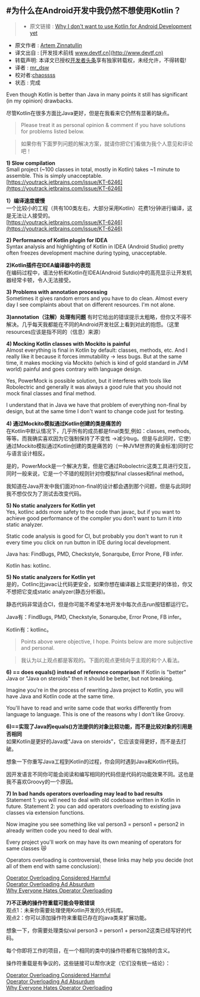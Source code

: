 #为什么在Android开发中我仍然不想使用Kotlin？
---

> * 原文链接 : [Why I don't want to use Kotlin for Android Development yet](http://artemzin.com/blog/why-i-dont-want-to-use-kotlin-for-android-development-yet/)
* 原文作者 : [Artem Zinnatullin](http://artemzin.com/blog/author/artem/)
* 译文出自 : [开发技术前线 www.devtf.cn](http://www.devtf.cn)
* 转载声明: 本译文已授权[开发者头条](http://toutiao.io/download)享有独家转载权，未经允许，不得转载!
* 译者 : [mr_dsw](https://github.com/dengshiwei) 
* 校对者:[chaossss](https://github.com/chaossss)  
* 状态 :  完成

Even though Kotlin is better than Java in many points it still has significant (in my opinion) drawbacks.

尽管Kotlin在很多方面比Java更好，但是在我看来它仍然有显著的缺点。

>Please treat it as personal opinion & comment if you have solutions for problems listed below.

>如果你有下面罗列问题的解决方案，就请你把它们看做为我个人意见和评论吧！

**1) Slow compilation**   
Small project (~100 classes in total, mostly in Kotlin) takes ~1 minute to assemble. This is simply unacceptable.
[https://youtrack.jetbrains.com/issue/KT-6246](https://youtrack.jetbrains.com/issue/KT-6246)

**1）编译速度缓慢**    
一个比较小的工程（共有100类左右，大部分采用Kotlin）花费1分钟进行编译，这是无法让人接受的。    
[https://youtrack.jetbrains.com/issue/KT-6246](https://youtrack.jetbrains.com/issue/KT-6246)

**2) Performance of Kotlin plugin for IDEA**    
Syntax analysis and highlighting of Kotlin in IDEA (Android Studio) pretty often freezes development machine during typing, unacceptable.

**2)Kotlin插件在IDEA编译器中的表现**  
在编码过程中，语法分析和Kotlin在IDEA(Android Sutdio)中的高亮显示让开发机器经常卡顿，令人无法接受。

**3) Problems with annotation processing**   
Sometimes it gives random errors and you have to do clean. Almost every day I see complaints about that on different resources. I'm not alone.

**3)annotation（注解）处理有问题**
有时它给出的错误提示太粗略，但你又不得不解决。几乎每天我都能在不同的Android开发社区上看到对此的抱怨。（这里resources应该是指不同的（信息）来源）

**4) Mocking Kotlin classes with Mockito is painful**    
Almost everything is final in Kotlin by default: classes, methods, etc. And I really like it because it forces immutability -> less bugs. But at the same time, it makes mocking via Mockito (which is kind of gold standard in JVM world) painful and goes contrary with language design.

Yes, PowerMock is possible solution, but it interferes with tools like Robolectric and generally it was always a good rule that you should not mock final classes and final method.

I understand that in Java we have that problem of everything non-final by design, but at the same time I don't want to change code just for testing.

**4)  通过Mockito模拟通过Kotlin创建的类是痛苦的**   
在Kotlin中默认情况下，几乎所有的成员都是final类型,例如：classes, methods, 等等。而我确实喜欢因为它强制保持了不变性 ->减少bug。但是与此同时，它使）通过Mockito模拟通过Kotlin创建的类是痛苦的（一种JVM世界的黄金标准)同时它与语言设计相反。  

是的，PowerMock是一个解决方案，但是它通过Robolectric这类工具进行交互，同时一般来说，它是一个不错的规则针对你模拟final classes和final method。

我知道在Java开发中我们面对non-final的设计都会遇到那个问题，但是与此同时我不想仅仅为了测试去改变代码。

**5) No static analyzers for Kotlin yet**   
Yes, kotlinc adds more safety to the code than javac, but if you want to achieve good performance of the compiler you don't want to turn it into static analyzer.

Static code analysis is good for CI, but probably you don't want to run it every time you click on run button in IDE during local development.

Java has: FindBugs, PMD, Checkstyle, Sonarqube, Error Prone, FB infer.

Kotlin has: kotlinc.


**5) No static analyzers for Kotlin yet**  
是的，Cotlinc比javac让代码更安全，如果你想在编译器上实现更好的体验，你又不想把它变成static analyzer(静态分析器)。

静态代码非常适合CI，但是你可能不希望本地开发中每次点击run按钮都运行它。

Java有：FindBugs, PMD, Checkstyle, Sonarqube, Error Prone, FB infer。

Kotlin有：kotlinc。

>Points above were objective, I hope. Points below are more subjective and personal.

>我认为以上观点都是客观的。下面的观点更倾向于主观的和个人看法。

**6) == does equals() instead of reference comparison**
If Kotlin is "better" Java or "Java on steroids" then it should be better, but not breaking.

Imagine you're in the process of rewriting Java project to Kotlin, you will have Java and Kotlin code at the same time.

You'll have to read and write same code that works differently from language to language. This is one of the reasons why I don't like Groovy.

**6)==实现了Java的equals()方法提供的对象比较功能，而不是比较对象的引用是否相同**     
如果Kotlin是更好的Java或"Java on steroids"，它应该变得更好，而不是去打破。

想象一下你重写Java工程到Kotlin的过程，你会同时遇到Java和Kotlin代码。

因开发语言不同你可能会阅读和编写相同的代码但是代码的功能效果不同。这也是我不喜欢Groovy的一个原因。

**7) In bad hands operators overloading may lead to bad results**   
Statement 1: you will need to deal with old codebase written in Kotlin in future. 
Statement 2: you can add operators overloading to existing java classes via extension functions.

Now imagine you see something like val person3 = person1 + person2 in already written code you need to deal with.

Every project you'll work on may have its own meaning of operators for same classes 😿

Operators overloading is controversial, these links may help you decide (not all of them end with same conclusion):

[Operator Overloading Considered Harmful](http://cafe.elharo.com/programming/operator-overloading-considered-harmful/)   
[Operator Overloading Ad Absurdum](http://james-iry.blogspot.ru/2009/03/operator-overloading-ad-absurdum.html)     
[Why Everyone Hates Operator Overloading](http://blog.jooq.org/2014/02/10/why-everyone-hates-operator-overloading/)
 
**7)不正确的操作符重载可能会导致错误**   
观点1：未来你需要处理使用Kotlin开发的久代码库。     
观点2：你可以添加操作符来重载已存在的java类来扩展功能。

想象一下，你需要处理类似val person3 = person1 + person2这类已经写好的代码。    

每个你即将工作的项目，在一个相同的类中的操作符都有它独特的含义。

操作符重载是有争议的，这些链接可以帮你决定（它们没有统一结论）：

[Operator Overloading Considered Harmful](http://cafe.elharo.com/programming/operator-overloading-considered-harmful/)   
[Operator Overloading Ad Absurdum](http://james-iry.blogspot.ru/2009/03/operator-overloading-ad-absurdum.html)     
[Why Everyone Hates Operator Overloading](http://blog.jooq.org/2014/02/10/why-everyone-hates-operator-overloading/)   